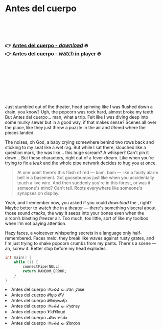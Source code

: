 <h1>Antes del cuerpo</h1>

<br><br><br>

<h3>👉 <a href="https://Andys-igschotcouterr1983.github.io/ogwkhgwhqp/">Antes del cuerpo - 𝘥𝘰𝘸𝘯𝘭𝘰𝘢𝘥</a> 🔥<br>
👉 <a href="https://Andys-igschotcouterr1983.github.io/ogwkhgwhqp/">Antes del cuerpo - 𝘸𝘢𝘵𝘤𝘩 in player</a> 🔥
</h3>



<br><br><br><br><br><br><br>


Just stumbled out of the theater, head spinning like I was flushed down a drain, you know? Ugh, the popcorn was rock hard, almost broke my teeth. But Antes del cuerpo... man, what a trip. Felt like I was diving deep into some murky sewer but in a good way, if that makes sense? Scenes all over the place, like they just threw a puzzle in the air and 𝘧𝘪𝘭𝘮ed where the pieces landed.

The noises, oh God, a baby crying somewhere behind two rows back and sticking to my seat like a wet rag. But while I sat there, slouched like a question mark, the   was like... this huge scream? A whisper? Can't pin it down... But these characters, right out of a fever dream. Like when you’re trying to fix a 𝘭𝘦𝘢𝘬 and the whole pipe network decides to hug you at once. 

> At one point there’s this flash of red — bam, bam — like a faulty alarm bell in a basement. Got goosebumps just like when you accidentally touch a live wire. And then suddenly you're in this forest, or was it someone's mind? Can't tell. Roots everywhere like someone's synapses on display. 

Yeah, and I remember now, you asked if you could 𝘥𝘰𝘸𝘯𝘭𝘰𝘢𝘥 the  , right? Maybe better to 𝘸𝘢𝘵𝘤𝘩 the   in a theater — there's something visceral about those sound 𝘤𝘳𝘢𝘤𝘬s, the way it seeps into your bones even when the aircon’s blasting 𝘧𝘳𝘦𝘦zer air. Too much, too little, sort of like my toolbox when I'm not paying attention. 

Hazy faces, a voiceover whispering secrets in a language only half-remembered. Faces meld, they break like waves against rusty grates, and I'm just trying to shake popcorn crumbs from my pants. There's a scene — ah, screw it. Better stop before my head explodes.

```c
int main() {
    while (1) {
        connectPipe(NULL);
        return RANDOM_ERROR;
    }
}
```

<li>Antes del cuerpo 𝒲𝒶𝓉𝒸𝒽 𝒾𝓃 𝒮𝖺𝗇 𝒥𝗈𝗌𝖾</li>
<li>Antes del cuerpo 𝓟𝗅ų𝗍𝗈 𝓣𝖵</li>
<li>Antes del cuerpo 𝓕𝗂𝗅𝗆𝗒𝗐𝓐ρ</li>
<li>Antes del cuerpo 𝒲𝒶𝓉𝒸𝒽 𝒾𝓃 𝒮𝗒𝖽𝗇𝖾𝗒</li>
<li>Antes del cuerpo 𝓥𝗂ԁ𝓒𝗅𝗈ųԁ</li>
<li>Antes del cuerpo 𝓜𝗈ν𝗂𝖾𝗌ԁ𝖆</li>
<li>Antes del cuerpo 𝒲𝒶𝓉𝒸𝒽 𝒾𝓃 𝓛𝗈𝗇𝖽𝗈𝗇</li>
